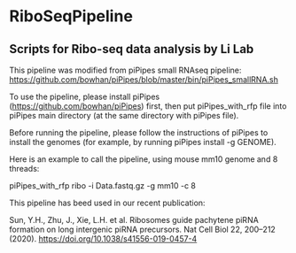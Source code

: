 # RiboSeqPipeline
## Scripts for Ribo-seq data analysis by Li Lab
This pipeline was modified from piPipes small RNAseq pipeline: https://github.com/bowhan/piPipes/blob/master/bin/piPipes_smallRNA.sh

To use the pipeline, please install piPipes (https://github.com/bowhan/piPipes) first, then put piPipes_with_rfp file into piPipes main directory (at the same directory with piPipes file).

Before running the pipeline, please follow the instructions of piPipes to install the genomes (for example, by running piPipes install -g GENOME).

Here is an example to call the pipeline, using mouse mm10 genome and 8 threads:

piPipes_with_rfp ribo -i Data.fastq.gz -g mm10 -c 8

This pipeline has beed used in our recent publication:

Sun, Y.H., Zhu, J., Xie, L.H. et al. Ribosomes guide pachytene piRNA formation on long intergenic piRNA precursors. Nat Cell Biol 22, 200–212 (2020). https://doi.org/10.1038/s41556-019-0457-4
